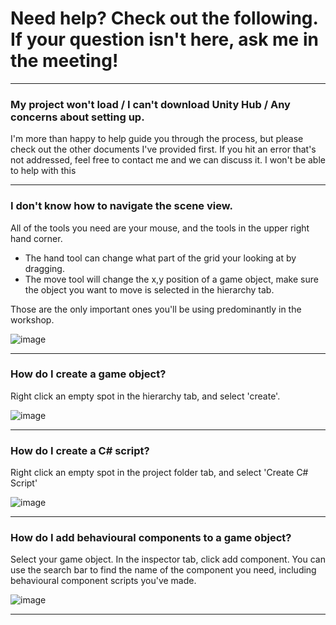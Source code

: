# Need help? Check out the following. If your question isn't here, ask me in the meeting!

---
### **My project won't load / I can't download Unity Hub / Any concerns about setting up.**

I'm more than happy to help guide you through the process, but please check out the other documents I've provided first. If you hit an error that's not addressed, feel free to contact me and we can discuss it. I won't be able to help with this 

---
### **I don't know how to navigate the scene view.**

All of the tools you need are your mouse, and the tools in the upper right hand corner. 
* The hand tool can change what part of the grid your looking at by dragging.
* The move tool will change the x,y position of a game object, make sure the object you want to move is selected in the hierarchy tab.

Those are the only important ones you'll be using predominantly in the workshop.

![image](https://user-images.githubusercontent.com/77137171/141366182-cb8c1b89-2fa6-4ff4-97f6-07f2f5efafbf.png)

---
### **How do I create a game object?**

Right click an empty spot in the hierarchy tab, and select 'create'.

![image](https://user-images.githubusercontent.com/77137171/141367042-f393ed6c-5ec2-4a9e-919c-d79da337cfc9.png)

---
### **How do I create a C# script?**

Right click an empty spot in the project folder tab, and select 'Create C# Script'

![image](https://user-images.githubusercontent.com/77137171/141367061-052c4a82-83fd-48ed-90a0-3247b6b1454d.png)

---
### **How do I add behavioural components to a game object?**

Select your game object. In the inspector tab, click add component. You can use the search bar to find the name of the component you need, including behavioural component scripts you've made.

![image](https://user-images.githubusercontent.com/77137171/141367099-2d0448e1-c099-4873-82a3-9430d73d8e85.png)

---
